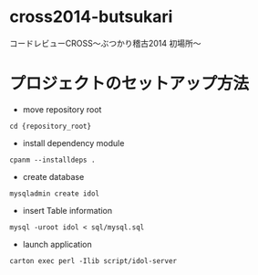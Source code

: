 cross2014-butsukari
===================

コードレビューCROSS〜ぶつかり稽古2014 初場所〜


# プロジェクトのセットアップ方法

* move repository root

`cd {repository_root}`

* install dependency module

`cpanm --installdeps .`

* create database

`mysqladmin create idol`

* insert Table information

`mysql -uroot idol < sql/mysql.sql`

* launch application

`carton exec perl -Ilib script/idol-server`
